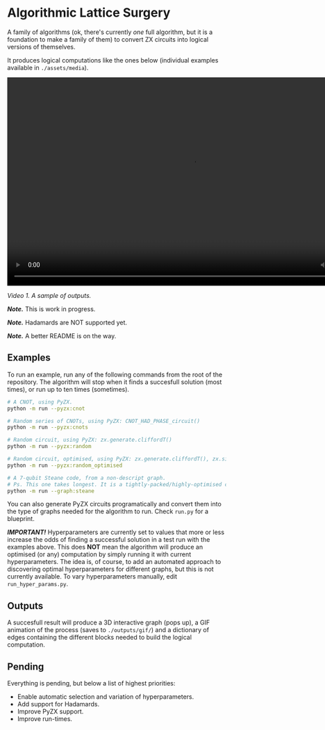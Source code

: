 # Algorithmic Lattice Surgery
A family of algorithms (ok, there's currently *one* full algorithm, but it is a foundation to make a family of them) to convert ZX circuits into logical versions of themselves.

It produces logical computations like the ones below (individual examples available in `./assets/media`). 

<video width="850" height="480" src="https://github.com/user-attachments/assets/624df80d-7ed6-42e6-9567-fc59798f70c8"></video>

*Video 1. A sample of outputs.*

***Note.*** This is work in progress.

***Note.*** Hadamards are NOT supported yet.

***Note.*** A better README is on the way.

## Examples
To run an example, run any of the following commands from the root of the repository. The algorithm will stop when it finds a succesfull solution (most times), or run up to ten times (sometimes).

``` bash
# A CNOT, using PyZX.
python -m run --pyzx:cnot

# Random series of CNOTs, using PyZX: CNOT_HAD_PHASE_circuit()
python -m run --pyzx:cnots

# Random circuit, using PyZX: zx.generate.cliffordT()
python -m run --pyzx:random

# Random circuit, optimised, using PyZX: zx.generate.cliffordT(), zx.simplify.phase_free_simp()
python -m run --pyzx:random_optimised

# A 7-qubit Steane code, from a non-descript graph. 
# Ps. This one takes longest. It is a tightly-packed/highly-optimised circuit, so a few rounds are often needed to find a successful solution.
python -m run --graph:steane

```
You can also generate PyZX circuits programatically and convert them into the type of graphs needed for the algorithm to run. Check `run.py` for a blueprint.

***IMPORTANT!*** Hyperparameters are currently set to values that more or less increase the odds of finding a successful solution in a test run with the examples above. This does **NOT** mean the algorithm will produce an optimised (or any) computation by simply running it with current hyperparameters. The idea is, of course, to add an automated approach to discovering optimal hyperparameters for different graphs, but this is not currently available. To vary hyperparameters manually, edit `run_hyper_params.py`.

## Outputs
A succesfull result will produce a 3D interactive graph (pops up), a GIF animation of the process (saves to `./outputs/gif/`) and a dictionary of edges containing the different blocks needed to build the logical computation.

## Pending
Everything is pending, but below a list of highest priorities:
- Enable automatic selection and variation of hyperparameters.
- Add support for Hadamards.
- Improve PyZX support.
- Improve run-times.

